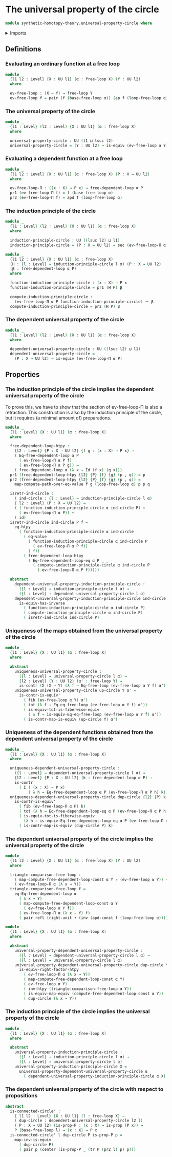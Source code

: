 # The universal property of the circle

```agda
module synthetic-homotopy-theory.universal-property-circle where
```

<details><summary>Imports</summary>

```agda
open import synthetic-homotopy-theory.free-loops
open import foundation.contractible-maps
open import foundation.contractible-types
open import foundation.dependent-pair-types
open import foundation.equivalences
open import foundation.fibers-of-maps
open import foundation.function-extensionality
open import foundation.functions
open import foundation.functoriality-dependent-pair-types
open import foundation.homotopies
open import foundation.identity-types
open import foundation.propositions
open import foundation.sections
open import foundation.universe-levels
```

</details>

## Definitions

### Evaluating an ordinary function at a free loop

```agda
module _
  {l1 l2 : Level} {X : UU l1} (α : free-loop X) (Y : UU l2)
  where

  ev-free-loop : (X → Y) → free-loop Y
  ev-free-loop f = pair (f (base-free-loop α)) (ap f (loop-free-loop α))
```

### The universal property of the circle

```agda
module _
  {l1 : Level} (l2 : Level) {X : UU l1} (α : free-loop X)
  where

  universal-property-circle : UU (l1 ⊔ lsuc l2)
  universal-property-circle = (Y : UU l2) → is-equiv (ev-free-loop α Y)
```

### Evaluating a dependent function at a free loop

```agda
module _
  {l1 l2 : Level} {X : UU l1} (α : free-loop X) (P : X → UU l2)
  where

  ev-free-loop-Π : ((x : X) → P x) → free-dependent-loop α P
  pr1 (ev-free-loop-Π f) = f (base-free-loop α)
  pr2 (ev-free-loop-Π f) = apd f (loop-free-loop α)
```

### The induction principle of the circle

```agda
module _
  {l1 : Level} (l2 : Level) {X : UU l1} (α : free-loop X)
  where

  induction-principle-circle : UU ((lsuc l2) ⊔ l1)
  induction-principle-circle = (P : X → UU l2) → sec (ev-free-loop-Π α P)

module _
  {l1 l2 : Level} {X : UU l1} (α : free-loop X)
  (H : {l : Level} → induction-principle-circle l α) (P : X → UU l2)
  (β : free-dependent-loop α P)
  where

  function-induction-principle-circle : (x : X) → P x
  function-induction-principle-circle = pr1 (H P) β

  compute-induction-principle-circle :
    (ev-free-loop-Π α P function-induction-principle-circle) ＝ β
  compute-induction-principle-circle = pr2 (H P) β
```

### The dependent universal property of the circle

```agda
module _
  {l1 : Level} (l2 : Level) {X : UU l1} (α : free-loop X)
  where

  dependent-universal-property-circle : UU ((lsuc l2) ⊔ l1)
  dependent-universal-property-circle =
    (P : X → UU l2) → is-equiv (ev-free-loop-Π α P)
```

## Properties

### The induction principle of the circle implies the dependent universal property of the circle

To prove this, we have to show that the section of ev-free-loop-Π is also a retraction. This construction is also by the induction principle of the circle, but it requires (a minimal amount of) preparations.

```agda
module _
  {l1 : Level} {X : UU l1} (α : free-loop X)
  where

  free-dependent-loop-htpy :
    {l2 : Level} {P : X → UU l2} {f g : (x : X) → P x} →
    ( Eq-free-dependent-loop α P
      ( ev-free-loop-Π α P f)
      ( ev-free-loop-Π α P g)) →
    ( free-dependent-loop α (λ x → Id (f x) (g x)))
  pr1 (free-dependent-loop-htpy {l2} {P} {f} {g} (p , q)) = p
  pr2 (free-dependent-loop-htpy {l2} {P} {f} {g} (p , q)) =
    map-compute-path-over-eq-value f g (loop-free-loop α) p p q

  isretr-ind-circle :
    ( ind-circle : {l : Level} → induction-principle-circle l α)
    { l2 : Level} (P : X → UU l2) →
    ( ( function-induction-principle-circle α ind-circle P) ∘
      ( ev-free-loop-Π α P)) ~
    ( id)
  isretr-ind-circle ind-circle P f =
    eq-htpy
      ( function-induction-principle-circle α ind-circle
        ( eq-value
          ( function-induction-principle-circle α ind-circle P
            ( ev-free-loop-Π α P f))
          ( f))
        ( free-dependent-loop-htpy
          ( Eq-free-dependent-loop-eq α P _ _
            ( compute-induction-principle-circle α ind-circle P
              ( ev-free-loop-Π α P f)))))

  abstract
    dependent-universal-property-induction-principle-circle :
      ({l : Level} → induction-principle-circle l α) →
      ({l : Level} → dependent-universal-property-circle l α)
    dependent-universal-property-induction-principle-circle ind-circle P =
      is-equiv-has-inverse
        ( function-induction-principle-circle α ind-circle P)
        ( compute-induction-principle-circle α ind-circle P)
        ( isretr-ind-circle ind-circle P)
```

### Uniqueness of the maps obtained from the universal property of the circle

```agda
module _
  {l1 : Level} {X : UU l1} (α : free-loop X)
  where

  abstract
    uniqueness-universal-property-circle :
      ({l : Level} → universal-property-circle l α) →
      {l2 : Level} (Y : UU l2) (α' : free-loop Y) →
      is-contr (Σ (X → Y) (λ f → Eq-free-loop (ev-free-loop α Y f) α'))
    uniqueness-universal-property-circle up-circle Y α' =
      is-contr-is-equiv'
        ( fib (ev-free-loop α Y) α')
        ( tot (λ f → Eq-eq-free-loop (ev-free-loop α Y f) α'))
        ( is-equiv-tot-is-fiberwise-equiv
          ( λ f → is-equiv-Eq-eq-free-loop (ev-free-loop α Y f) α'))
        ( is-contr-map-is-equiv (up-circle Y) α')
```

### Uniqueness of the dependent functions obtained from the dependent universal property of the circle

```agda
module _
  {l1 : Level} {X : UU l1} (α : free-loop X)
  where

  uniqueness-dependent-universal-property-circle :
    ({l : Level} → dependent-universal-property-circle l α) →
    {l2 : Level} {P : X → UU l2} (k : free-dependent-loop α P) →
    is-contr
      ( Σ ( (x : X) → P x)
          ( λ h → Eq-free-dependent-loop α P (ev-free-loop-Π α P h) k))
  uniqueness-dependent-universal-property-circle dup-circle {l2} {P} k =
    is-contr-is-equiv'
      ( fib (ev-free-loop-Π α P) k)
      ( tot (λ h → Eq-free-dependent-loop-eq α P (ev-free-loop-Π α P h) k))
      ( is-equiv-tot-is-fiberwise-equiv
        (λ h → is-equiv-Eq-free-dependent-loop-eq α P (ev-free-loop-Π α P h) k))
      ( is-contr-map-is-equiv (dup-circle P) k)
```

### The dependent universal property of the circle implies the universal property of the circle

```agda
module _
  {l1 l2 : Level} {X : UU l1} (α : free-loop X) (Y : UU l2)
  where

  triangle-comparison-free-loop :
    ( map-compute-free-dependent-loop-const α Y ∘ (ev-free-loop α Y)) ~
    ( ev-free-loop-Π α (λ x → Y))
  triangle-comparison-free-loop f =
    eq-Eq-free-dependent-loop α
      ( λ x → Y)
      ( map-compute-free-dependent-loop-const α Y
        ( ev-free-loop α Y f))
      ( ev-free-loop-Π α (λ x → Y) f)
      ( pair refl (right-unit ∙ (inv (apd-const f (loop-free-loop α)))))

module _
  {l1 : Level} {X : UU l1} (α : free-loop X)
  where

  abstract
    universal-property-dependent-universal-property-circle :
      ({l : Level} → dependent-universal-property-circle l α) →
      ({l : Level} → universal-property-circle l α)
    universal-property-dependent-universal-property-circle dup-circle Y =
      is-equiv-right-factor-htpy
        ( ev-free-loop-Π α (λ x → Y))
        ( map-compute-free-dependent-loop-const α Y)
        ( ev-free-loop α Y)
        ( inv-htpy (triangle-comparison-free-loop α Y))
        ( is-equiv-map-equiv (compute-free-dependent-loop-const α Y))
        ( dup-circle (λ x → Y))
```

### The induction principle of the circle implies the universal property of the circle

```agda
module _
  {l1 : Level} {X : UU l1} (α : free-loop X)
  where

  abstract
    universal-property-induction-principle-circle :
      ({l : Level} → induction-principle-circle l α) →
      ({l : Level} → universal-property-circle l α)
    universal-property-induction-principle-circle X =
      universal-property-dependent-universal-property-circle α
        ( dependent-universal-property-induction-principle-circle α X)
```

### The dependent universal property of the circle with respect to propositions

```agda
abstract
  is-connected-circle' :
    { l1 l2 : Level} {X : UU l1} (l : free-loop X) →
    ( dup-circle : dependent-universal-property-circle l2 l)
    ( P : X → UU l2) (is-prop-P : (x : X) → is-prop (P x)) →
    P (base-free-loop l) → (x : X) → P x
  is-connected-circle' l dup-circle P is-prop-P p =
    map-inv-is-equiv
      ( dup-circle P)
      ( pair p (center (is-prop-P _ (tr P (pr2 l) p) p)))
```
